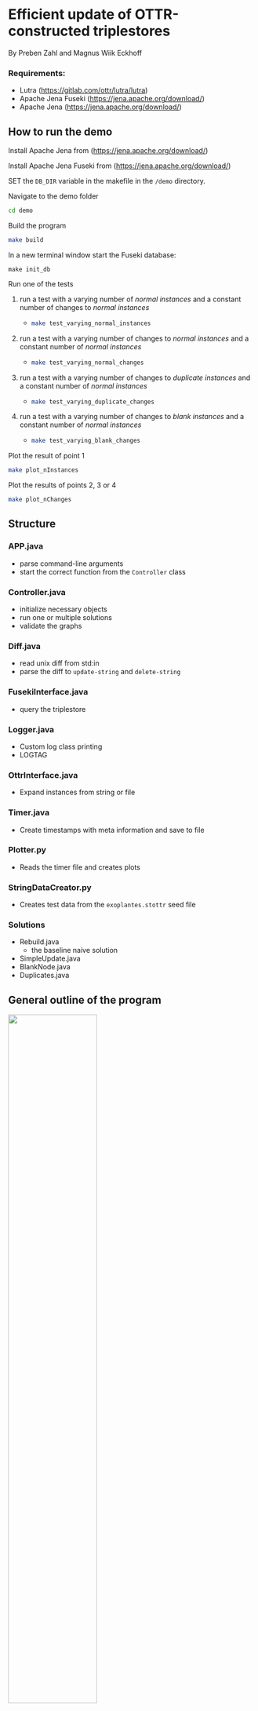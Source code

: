 # Efficient update of OTTR-constructed triplestores
By Preben Zahl and Magnus Wiik Eckhoff

### Requirements:
* Lutra (https://gitlab.com/ottr/lutra/lutra)
* Apache Jena Fuseki (https://jena.apache.org/download/)
* Apache Jena (https://jena.apache.org/download/)

## How to run the demo
Install Apache Jena from (https://jena.apache.org/download/)

Install Apache Jena Fuseki from (https://jena.apache.org/download/)

SET the `DB_DIR` variable in the makefile in the `/demo` directory.

Navigate to the demo folder
```bash
cd demo
```

Build the program
```bash
make build
```

In a new terminal window start the Fuseki database:
```
make init_db
```

Run one of the tests
1. run a test with a varying number of *normal instances* and a constant number of changes to *normal instances*
    - ```bash
      make test_varying_normal_instances
      ```
2. run a test with a varying number of changes to *normal instances* and a constant number of *normal instances*
    - ```bash
      make test_varying_normal_changes
      ```
3. run a test with a varying number of changes to *duplicate instances* and a constant number of *normal instances*
    - ```bash
      make test_varying_duplicate_changes
      ```
4. run a test with a varying number of changes to *blank instances* and a constant number of *normal instances*
    - ```bash
      make test_varying_blank_changes
      ```

Plot the result of point 1
```bash
make plot_nInstances
```

Plot the results of points 2, 3 or 4
```bash
make plot_nChanges
```

<!-- ## Configure the makefile
In the example_temp directory, we see an example of a makefile.

The default inputs have to be specified:
- `TEMPDIR`: the absolute path to your temp directory
- `INSTANCE_FILE`: the filename of the instance file. 
  - The filename is automatically appended "new_" or "old_"
- `TEMPLATE_FILE`: the filename of the file containing templates
- `TIMER`: the name of the file where timestamps are saved
- `SOLUTIONS`: String of space-separated solution names.

NB: INSTANCE_FILE, TEMPLATE_FILE and TIMER have to be stored in the temp directory.  -->


## Structure
### APP.java
  - parse command-line arguments
  - start the correct function from the `Controller` class
### Controller.java
  - initialize necessary objects 
  - run one or multiple solutions
  - validate the graphs
### Diff.java
  - read unix diff from std:in
  - parse the diff to `update-string` and `delete-string`
### FusekiInterface.java
  - query the triplestore
### Logger.java
  - Custom log class printing
  - LOGTAG
### OttrInterface.java
  - Expand instances from string or file
### Timer.java
  - Create timestamps with meta information and save to file
###  Plotter.py
  - Reads the timer file and creates plots
### StringDataCreator.py
  - Creates test data from the `exoplantes.stottr` seed file    
### Solutions
  - Rebuild.java
    - the baseline naive solution
  - SimpleUpdate.java
  - BlankNode.java
  - Duplicates.java

<!-- 
## Timing:
Timing is done by the Timer class. A `timer` object is passed to the different classes to be timed. The times are written to a file in the `temp` folder specified by the TIME variable in the make file.

the times are written in the format:
```
<instances> ; <changes> ; <solution> ; <tag> ; <time>
```

Recording a split:
```java
timer.newSplit("label", "solutionName", <instances>, <changes>)
```

- N.B.: The first split needs to have the label "start" 
- N.B.: The last  split needs to have the label "end"  -->

## General outline of the program
<img src="https://user-images.githubusercontent.com/42439472/236768091-ebb96bbd-676f-4593-bb3d-5ea2d23ae8ad.svg" width="60%" />

## Simple solution
<img src="https://user-images.githubusercontent.com/42439472/236768266-f1d4c490-95a0-42d8-b9db-8bb919588152.svg" width="60%" />

## Duplicate solution
<img src="https://user-images.githubusercontent.com/42439472/236768335-e5b7c5d2-c05b-4b33-aae4-e89241c905b8.svg" width="60%" />

## Blank node solution
<img src="https://user-images.githubusercontent.com/42439472/236768406-eb8bbbb5-ab45-4af7-b9e1-c7cfe2cda519.svg" width="60%" />

## Combined solution
<img src="https://user-images.githubusercontent.com/42439472/236768458-0348c4c3-fdc9-4d05-987a-06db3f60dd15.svg" width="60%" />


